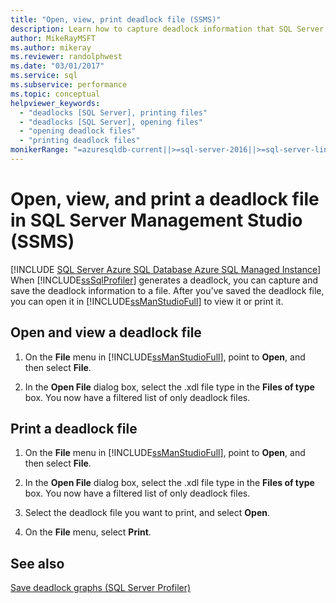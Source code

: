 ```yaml
---
title: "Open, view, print deadlock file (SSMS)"
description: Learn how to capture deadlock information that SQL Server Profiler generates and view it in SQL Server Management Studio.
author: MikeRayMSFT
ms.author: mikeray
ms.reviewer: randolphwest
ms.date: "03/01/2017"
ms.service: sql
ms.subservice: performance
ms.topic: conceptual
helpviewer_keywords:
  - "deadlocks [SQL Server], printing files"
  - "deadlocks [SQL Server], opening files"
  - "opening deadlock files"
  - "printing deadlock files"
monikerRange: "=azuresqldb-current||>=sql-server-2016||>=sql-server-linux-2017||=azuresqldb-mi-current"
---
```

# Open, view, and print a deadlock file in SQL Server Management Studio (SSMS)

[!INCLUDE [SQL Server Azure SQL Database Azure SQL Managed Instance](../../includes/applies-to-version/sql-asdb-asdbmi.md)]
  When [!INCLUDE[ssSqlProfiler](../../includes/sssqlprofiler-md.md)] generates a deadlock, you can capture and save the deadlock information to a file. After you've saved the deadlock file, you can open it in [!INCLUDE[ssManStudioFull](../../includes/ssmanstudiofull-md.md)] to view it or print it.  
  
## Open and view a deadlock file  
  
1. On the **File** menu in [!INCLUDE[ssManStudioFull](../../includes/ssmanstudiofull-md.md)], point to **Open**, and then select **File**.  
  
2. In the **Open File** dialog box, select the .xdl file type in the **Files of type** box. You now have a filtered list of only deadlock files.  
  
## Print a deadlock file  
  
1. On the **File** menu in [!INCLUDE[ssManStudioFull](../../includes/ssmanstudiofull-md.md)], point to **Open**, and then select **File**.  
  
2. In the **Open File** dialog box, select the .xdl file type in the **Files of type** box. You now have a filtered list of only deadlock files.  
  
3. Select the deadlock file you want to print, and select **Open**.  
  
4. On the **File** menu, select **Print**.  
  
## See also  
 [Save deadlock graphs &#40;SQL Server Profiler&#41;](../../relational-databases/performance/save-deadlock-graphs-sql-server-profiler.md)  
  
  
